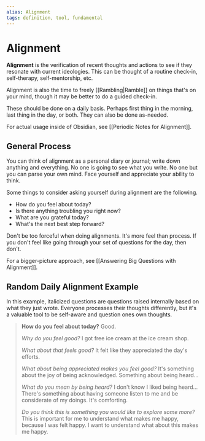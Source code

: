 ```yaml
---
alias: Alignment
tags: definition, tool, fundamental
---
```

# Alignment
**Alignment** is the verification of recent thoughts and actions to see if they resonate with current ideologies. This can be thought of a routine check-in, self-therapy, self-mentorship, etc.

Alignment is also the time to freely [[Rambling|Ramble]] on things that's on your mind, though it may be better to do a guided check-in. 

These should be done on a daily basis. Perhaps first thing in the morning, last thing in the day, or both. They can also be done as-needed.

For actual usage inside of Obsidian, see [[Periodic Notes for Alignment]].

## General Process
You can think of alignment as a personal diary or journal; write down anything and everything. No one is going to see what you write. No one but you can parse your own mind. Face yourself and appreciate your ability to think.

Some things to consider asking yourself during alignment are the following.
- How do you feel about today?
- Is there anything troubling you right now?
- What are you grateful today?
- What's the next best step forward?

Don't be too forceful when doing alignments. It's more feel than process. If you don't feel like going through your set of questions for the day, then don't.

For a bigger-picture approach, see [[Answering Big Questions with Alignment]].

## Random Daily Alignment Example
In this example, italicized questions are questions raised internally based on what they just wrote. Everyone processes their thoughts differently, but it's a valuable tool to be self-aware and question ones own thoughts.
> **How do you feel about today?**
> Good.
> 
> *Why do you feel good?*
> I got free ice cream at the ice cream shop. 
> 
> *What about that feels good?* 
> It felt like they appreciated the day's efforts. 
> 
> *What about being appreciated makes you feel good?* 
> It's something about the joy of being acknowledged. Something about being heard...
> 
> *What do you mean by being heard?*
> I don't know I liked being heard... There's something about having someone listen to me and be considerate of my doings. It's comforting.
> 
> *Do you think this is something you would like to explore some more?*
>This is important for me to understand what makes me happy, because I was felt happy. I want to understand what about this makes me happy.